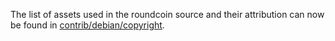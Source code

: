 The list of assets used in the roundcoin source and their attribution can now be found in [contrib/debian/copyright](../contrib/debian/copyright).
